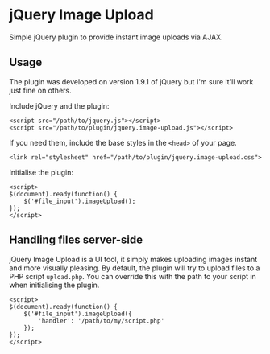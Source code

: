 # jQuery Image Upload

Simple jQuery plugin to provide instant image uploads via AJAX.


## Usage

The plugin was developed on version 1.9.1 of jQuery but I'm sure it'll work just fine on others.

Include jQuery and the plugin:
```
<script src="/path/to/jquery.js"></script>
<script src="/path/to/plugin/jquery.image-upload.js"></script>
```

If you need them, include the base styles in the `<head>` of your page.
```
<link rel="stylesheet" href="/path/to/plugin/jquery.image-upload.css">
```

Initialise the plugin:
```
<script>
$(document).ready(function() {
    $('#file_input').imageUpload();
});
</script>
```

## Handling files server-side

jQuery Image Upload is a UI tool, it simply makes uploading images instant and more visually pleasing. By default, the plugin will try to upload files to a PHP script `upload.php`. You can override this with the path to your script in when initialising the plugin.

```
<script>
$(document).ready(function() {
    $('#file_input').imageUpload({
        'handler': '/path/to/my/script.php'
    });
});
</script>
```

